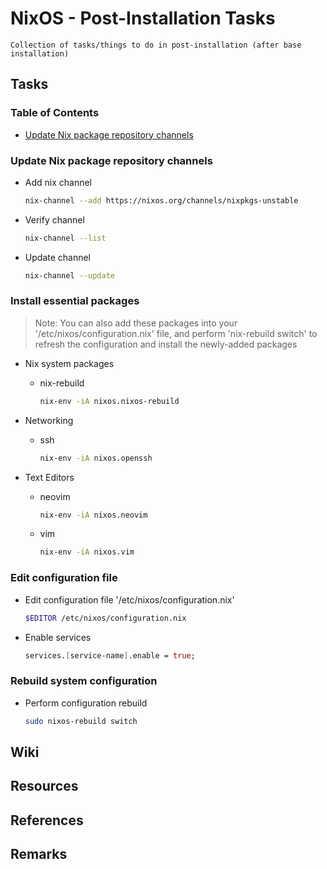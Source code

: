 # NixOS - Post-Installation Tasks

```
Collection of tasks/things to do in post-installation (after base installation)
```

## Tasks
### Table of Contents
+ [Update Nix package repository channels](#update-nix-package-repository-channels)

### Update Nix package repository channels
- Add nix channel
    ```bash
    nix-channel --add https://nixos.org/channels/nixpkgs-unstable
    ```
- Verify channel
    ```bash
    nix-channel --list
    ```
- Update channel
    ```bash
    nix-channel --update
    ```

### Install essential packages
> Note: You can also add these packages into your '/etc/nixos/configuration.nix' file, and perform 'nix-rebuild switch' to refresh the configuration and install the newly-added packages

- Nix system packages
    - nix-rebuild
        ```bash
        nix-env -iA nixos.nixos-rebuild
        ```

- Networking
    - ssh
        ```bash
        nix-env -iA nixos.openssh
        ```

- Text Editors
    - neovim
        ```bash
        nix-env -iA nixos.neovim
        ```
    - vim
        ```bash
        nix-env -iA nixos.vim
        ```

### Edit configuration file
- Edit configuration file '/etc/nixos/configuration.nix'
    ```bash
    $EDITOR /etc/nixos/configuration.nix
    ```

- Enable services
    ```nix
    services.[service-name].enable = true;
    ```

### Rebuild system configuration
- Perform configuration rebuild
    ```bash
    sudo nixos-rebuild switch
    ```

## Wiki

## Resources

## References

## Remarks

